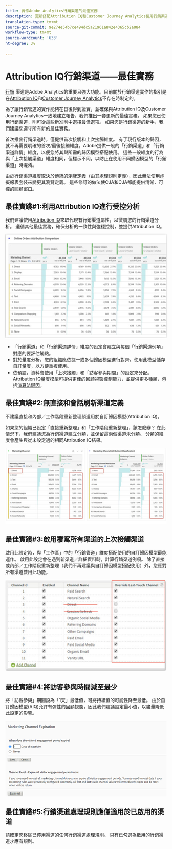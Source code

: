 ```yaml
---
title: 實作Adobe Analytics行銷渠道的最佳實務
description: 更新搭配Attribution IQ和Customer Journey Analytics使用行銷渠道的最佳實務
translation-type: tm+mt
source-git-commit: 9e274e54b7ce494dc5a21961a842e4365cb2a084
workflow-type: tm+mt
source-wordcount: '633'
ht-degree: 3%

---
```



# Attribution IQ行銷渠道——最佳實務

[行銷](/help/components/c-marketing-channels/c-getting-started-mchannel.md) 渠道是Adobe Analytics的重要且強大功能。目前關於行銷渠道實作的指引是在[Attribution IQ](https://experienceleague.adobe.com/docs/analytics/analyze/analysis-workspace/attribution/overview.html?lang=en#analysis-workspace)和[Customer Journey Analytics](https://experienceleague.adobe.com/docs/analytics-platform/using/cja-usecases/marketing-channels.html?lang=zh-Hant#cja-usecases)不存在時制定的。

為了讓行銷管道的實作能夠在日後得到證實，並確保與Attribution IQ及Customer Journey Analytics一致地建立報告，我們推出一套更新的最佳實務。 如果您已使用行銷渠道，則可從這些新准則中選擇最佳選項。 如果您是行銷渠道的新手，我們建議您遵守所有新的最佳實務。

首次推出行銷渠道時，僅提供首次接觸和上次接觸維度。 有了現行版本的歸因，就不再需要明確的首次/最後接觸維度。Adobe提供一般的「行銷渠道」和「行銷渠道詳情」維度，以便您將其與所需的歸因模型搭配使用。 這些一般維度的行為與「上次接觸渠道」維度相同，但標示不同，以防止在使用不同歸因模型的「行銷渠道」時混淆。

由於行銷渠道維度取決於傳統的瀏覽定義（由其處理規則定義），因此無法使用虛擬報表套裝來變更其瀏覽定義。 這些修訂的做法使CJA和CJA都能提供清晰、可控的回顧窗口。

## 最佳實踐#1:利用Attribution IQ進行受控分析

我們建議使用[Attribution IQ](https://experienceleague.adobe.com/docs/analytics/analyze/analysis-workspace/attribution/overview.html?lang=en#analysis-workspace)來取代現有行銷渠道屬性，以微調您的行銷渠道分析。 遵循其他最佳實務，確保分析的一致性與強穩控制，並提供Attribution IQ。

![](assets/attribution.png)

* 「行銷渠道」和「行銷渠道詳情」維度的設定會建立與每個「行銷渠道例項」對應的要評估觸點。
* 對於量度分析，您的組織應依據一或多個歸因模型進行對齊。使用此模型儲存自訂量度，以方便重複使用。
* 依預設，資料會使用「上次接觸」和「訪客參與期間」的設定來分配。 Attribution IQ量度模型可提供更佳的回顧視窗控制能力，並提供更多種類，包括[演算法歸因](https://experienceleague.adobe.com/docs/analytics/analyze/analysis-workspace/attribution/algorithmic.html?lang=en#analysis-workspace)。

## 最佳實踐#2:無直接和會話刷新渠道定義

不建議直接和內部／工作階段重新整理頻道用於自訂歸因模型(Attribution IQ)。

如果您的組織已設定「直接重新整理」和「工作階段重新整理」，該怎麼辦？ 在此情況下，我們建議您為行銷渠道建立分類，並保留這兩個渠道未分類。 分類的維度會產生與從未設定過的相同Attribution IQ結果。

![](assets/direct-session-refresh.png)

## 最佳實踐#3:啟用覆寫所有渠道的上次接觸渠道

啟用此設定時，與「工作區」中的「行銷管道」維度搭配使用的自訂歸因模型最能運作。 啟用此設定會在遇到新渠道／詳細資料時，計算行銷渠道例項。 除了直接或內部／工作階段重新整理（我們不再建議與自訂歸因模型搭配使用）外，您應對所有渠道啟用此功能。

![](assets/override.png)

## 最佳實踐#4:將訪客參與時間減至最少

將「訪客參與」期間設為「1天」最低值，可將持續值的可能性降至最低。 由於自訂歸因模型(AIQ)允許有彈性的回顧視窗，因此我們建議設定最小值，以盡量降低此設定的影響。

![](assets/expiration.png)

## 最佳實踐#5:行銷渠道處理規則應僅適用於已啟用的渠道

請確定您移除已停用渠道的任何行銷渠道處理規則。 只有已勾選為啟用的行銷渠道才應有規則。

